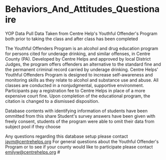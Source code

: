 # Behaviors_And_Attitudes_Questionaire
YOP Data Pull
Data Taken from Centre Help's Youthful Offender's Program both prior to taking the class and after class has been completed

The Youthful Offenders Program is an alcohol and drug education program for persons cited for underage drinking, and similar offenses, in Centre County (PA). 
  Developed by Centre Helps and approved by local District Judges, the program offers offenders an alternative to the standard fine and the permanent criminal record carried by underage drinking. 
  Centre Helps' Youthful Offenders Program is designed to increase self-awareness and monitoring skills as they relate to alcohol and substance use and abuse. 
  All classes are conducted in a nonjudgmental, supportive environment. Participants pay a registration fee to Centre Helps in place of a more expensive court fine. 
  Upon completion of the educational program, the citation is changed to a dismissed disposition. 

Database contents with identifying information of students have been ommitted from this share
Student's survey answers have been given with freely consent, students of the program were able to omit their data from subject pool if they choose

Any questions regarding this database setup please contact jaym@centrehelps.org
For general questions about the Youthful Offender's Program or to see if your county would like to participate please contact emilyw@centrehelps.org # 

